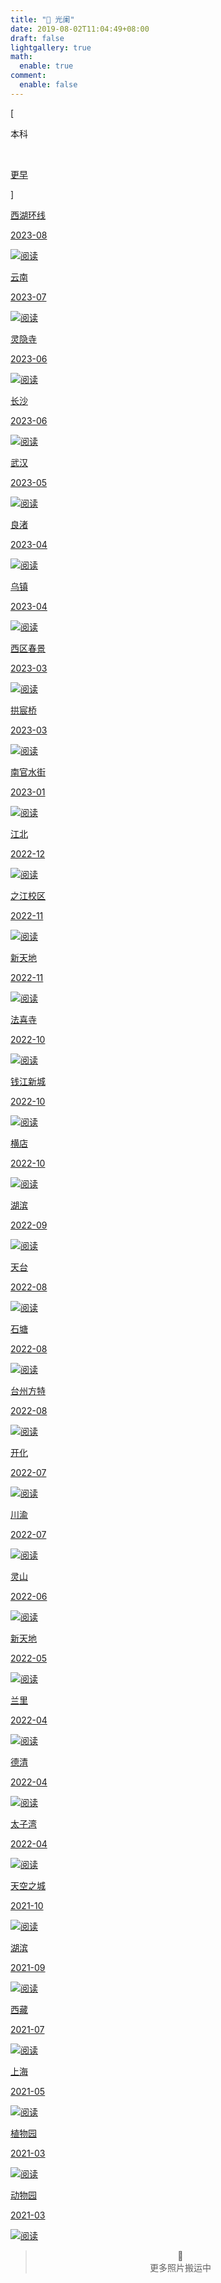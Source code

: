 ```yaml
---
title: "📸 光阑"
date: 2019-08-02T11:04:49+08:00
draft: false
lightgallery: true
math:
  enable: true
comment:
  enable: false
---
```


<div class="nav-tab">
  <p class="bord">[</p>
  <p class="now">本科</p>&nbsp;
  <a href="../photo-earler"><p class="not">更早</p></a>
  <p class="bord">]</p>
</div>

<div class="subpage-box">
  <div class="subpage-box-cover">
    <a href="" data-pjax-state="">
      <p class="image-caption">西湖环线</p>
      <p class="image-description">2023-08</p>
      <img alt="阅读" data-src="" src="https://z1.ax1x.com/2023/11/08/pi1avCR.jpg" data-loaded="true">
    </a>
  </div>
  <div class="subpage-box-cover">
    <a href="" data-pjax-state="">
      <p class="image-caption">云南</p>
      <p class="image-description">2023-07</p>
      <img alt="阅读" data-src="" src="https://z1.ax1x.com/2023/11/07/pi1MON8.jpg" data-loaded="true">
    </a>
  </div>
  <div class="subpage-box-cover">
    <a href="" data-pjax-state="">
      <p class="image-caption">灵隐寺</p>
      <p class="image-description">2023-06</p>
      <img alt="阅读" data-src="" src="https://z1.ax1x.com/2023/11/08/pi1aLE4.jpg" data-loaded="true">
    </a>
  </div>
  <div class="subpage-box-cover">
    <a href="./changsha" data-pjax-state="">
      <p class="image-caption">长沙</p>
      <p class="image-description">2023-06</p>
      <img alt="阅读" data-src="" src="https://z1.ax1x.com/2023/10/29/pie5xDx.jpg" data-loaded="true">
    </a>
  </div>
  <div class="subpage-box-cover">
    <a href="./wuhan" data-pjax-state="">
      <p class="image-caption">武汉</p>
      <p class="image-description">2023-05</p>
      <img alt="阅读" data-src="" src="https://z1.ax1x.com/2023/11/07/pi1Mzcj.jpg" data-loaded="true">
    </a>
  </div>
  <div class="subpage-box-cover">
    <a href="" data-pjax-state="">
      <p class="image-caption">良渚</p>
      <p class="image-description">2023-04</p>
      <img alt="阅读" data-src="" src="https://z1.ax1x.com/2023/11/08/pi1abbF.jpg" data-loaded="true">
    </a>
  </div>
  <div class="subpage-box-cover">
    <a href="" data-pjax-state="">
      <p class="image-caption">乌镇</p>
      <p class="image-description">2023-04</p>
      <img alt="阅读" data-src="" src="https://z1.ax1x.com/2023/11/07/pi1Mx3Q.jpg" data-loaded="true">
    </a>
  </div>
  <div class="subpage-box-cover">
    <a href="./23-spring" data-pjax-state="">
      <p class="image-caption">西区春景</p>
      <p class="image-description">2023-03</p>
      <img alt="阅读" data-src="" src="https://z1.ax1x.com/2023/11/07/pi1MX4S.jpg" data-loaded="true">
    </a>
  </div>
  <div class="subpage-box-cover">
    <a href="" data-pjax-state="">
      <p class="image-caption">拱宸桥</p>
      <p class="image-description">2023-03</p>
      <img alt="阅读" data-src="" src="https://z1.ax1x.com/2023/11/07/pi1MbHP.jpg" data-loaded="true">
    </a>
  </div>
  <div class="subpage-box-cover">
    <a href="" data-pjax-state="">
      <p class="image-caption">南官水街</p>
      <p class="image-description">2023-01</p>
      <img alt="阅读" data-src="" src="https://z1.ax1x.com/2023/11/07/pi1MLAf.jpg" data-loaded="true">
    </a>
  </div>
  <div class="subpage-box-cover">
    <a href="" data-pjax-state="">
      <p class="image-caption">江北</p>
      <p class="image-description">2022-12</p>
      <img alt="阅读" data-src="" src="https://z1.ax1x.com/2023/11/10/pi3jbkV.jpg" data-loaded="true">
    </a>
  </div>
  <div class="subpage-box-cover">
    <a href="" data-pjax-state="">
      <p class="image-caption">之江校区</p>
      <p class="image-description">2022-11</p>
      <img alt="阅读" data-src="" src="https://z1.ax1x.com/2023/11/07/pi1M7nI.jpg" data-loaded="true">
    </a>
  </div>
  <div class="subpage-box-cover">
    <a href="" data-pjax-state="">
      <p class="image-caption">新天地</p>
      <p class="image-description">2022-11</p>
      <img alt="阅读" data-src="" src="https://z1.ax1x.com/2023/11/08/pi1aOUJ.jpg" data-loaded="true">
    </a>
  </div>
  <div class="subpage-box-cover">
    <a href="" data-pjax-state="">
      <p class="image-caption">法喜寺</p>
      <p class="image-description">2022-10</p>
      <img alt="阅读" data-src="" src="https://z1.ax1x.com/2023/11/07/pi1MHBt.jpg" data-loaded="true">
    </a>
  </div>
  <div class="subpage-box-cover">
    <a href="" data-pjax-state="">
      <p class="image-caption">钱江新城</p>
      <p class="image-description">2022-10</p>
      <img alt="阅读" data-src="" src="https://z1.ax1x.com/2023/11/08/pi1a7uT.jpg" data-loaded="true">
    </a>
  </div>
  <div class="subpage-box-cover">
    <a href="" data-pjax-state="">
      <p class="image-caption">横店</p>
      <p class="image-description">2022-10</p>
      <img alt="阅读" data-src="" src="https://z1.ax1x.com/2023/11/08/pi1aHDU.jpg" data-loaded="true">
    </a>
  </div>
  <div class="subpage-box-cover">
    <a href="" data-pjax-state="">
      <p class="image-caption">湖滨</p>
      <p class="image-description">2022-09</p>
      <img alt="阅读" data-src="" src="https://z1.ax1x.com/2023/11/08/pi1aIg0.jpg" data-loaded="true">
    </a>
  </div>
  <div class="subpage-box-cover">
    <a href="" data-pjax-state="">
      <p class="image-caption">天台</p>
      <p class="image-description">2022-08</p>
      <img alt="阅读" data-src="" src="https://z1.ax1x.com/2023/11/08/pi1aX59.jpg" data-loaded="true">
    </a>
  </div>
  <div class="subpage-box-cover">
    <a href="" data-pjax-state="">
      <p class="image-caption">石塘</p>
      <p class="image-description">2022-08</p>
      <img alt="阅读" data-src="" src="https://z1.ax1x.com/2023/11/08/pi1sYRJ.jpg" data-loaded="true">
    </a>
  </div>
  <div class="subpage-box-cover">
    <a href="" data-pjax-state="">
      <p class="image-caption">台州方特</p>
      <p class="image-description">2022-08</p>
      <img alt="阅读" data-src="" src="https://z1.ax1x.com/2023/11/08/pi1sas1.jpg" data-loaded="true">
    </a>
  </div>
  <div class="subpage-box-cover">
    <a href="" data-pjax-state="">
      <p class="image-caption">开化</p>
      <p class="image-description">2022-07</p>
      <img alt="阅读" data-src="" src="https://z1.ax1x.com/2023/11/08/pi1sUMR.jpg" data-loaded="true">
    </a>
  </div>
  <div class="subpage-box-cover">
    <a href="" data-pjax-state="">
      <p class="image-caption">川渝</p>
      <p class="image-description">2022-07</p>
      <img alt="阅读" data-src="" src="https://z1.ax1x.com/2023/11/08/pi1s3IU.jpg" data-loaded="true">
    </a>
  </div>
  <div class="subpage-box-cover">
    <a href="" data-pjax-state="">
      <p class="image-caption">灵山</p>
      <p class="image-description">2022-06</p>
      <img alt="阅读" data-src="" src="https://z1.ax1x.com/2023/11/08/pi1slZV.jpg" data-loaded="true">
    </a>
  </div>
  <div class="subpage-box-cover">
    <a href="" data-pjax-state="">
      <p class="image-caption">新天地</p>
      <p class="image-description">2022-05</p>
      <img alt="阅读" data-src="" src="https://z1.ax1x.com/2023/11/08/pi1s1aT.jpg" data-loaded="true">
    </a>
  </div>
  <div class="subpage-box-cover">
    <a href="" data-pjax-state="">
      <p class="image-caption">兰里</p>
      <p class="image-description">2022-04</p>
      <img alt="阅读" data-src="" src="https://z1.ax1x.com/2023/11/08/pi1sJG4.jpg" data-loaded="true">
    </a>
  </div>
  <div class="subpage-box-cover">
    <a href="" data-pjax-state="">
      <p class="image-caption">德清</p>
      <p class="image-description">2022-04</p>
      <img alt="阅读" data-src="" src="https://z1.ax1x.com/2023/11/08/pi1sGiF.jpg" data-loaded="true">
    </a>
  </div>
  <div class="subpage-box-cover">
    <a href="" data-pjax-state="">
      <p class="image-caption">太子湾</p>
      <p class="image-description">2022-04</p>
      <img alt="阅读" data-src="" src="https://z1.ax1x.com/2023/11/08/pi1T5GR.jpg" data-loaded="true">
    </a>
  </div>
  <div class="subpage-box-cover">
    <a href="" data-pjax-state="">
      <p class="image-caption">天空之城</p>
      <p class="image-description">2021-10</p>
      <img alt="阅读" data-src="" src="https://z1.ax1x.com/2023/11/08/pi1TWa4.jpg" data-loaded="true">
    </a>
  </div>
  <div class="subpage-box-cover">
    <a href="" data-pjax-state="">
      <p class="image-caption">湖滨</p>
      <p class="image-description">2021-09</p>
      <img alt="阅读" data-src="" src="https://z1.ax1x.com/2023/11/08/pi1TRZF.jpg" data-loaded="true">
    </a>
  </div>
  <div class="subpage-box-cover">
    <a href="" data-pjax-state="">
      <p class="image-caption">西藏</p>
      <p class="image-description">2021-07</p>
      <img alt="阅读" data-src="" src="https://z1.ax1x.com/2023/11/08/pi1TfIJ.jpg" data-loaded="true">
    </a>
  </div>
  <div class="subpage-box-cover">
    <a href="" data-pjax-state="">
      <p class="image-caption">上海</p>
      <p class="image-description">2021-05</p>
      <img alt="阅读" data-src="" src="https://z1.ax1x.com/2023/11/08/pi1T4i9.jpg" data-loaded="true">
    </a>
  </div>
  <div class="subpage-box-cover">
    <a href="" data-pjax-state="">
      <p class="image-caption">植物园</p>
      <p class="image-description">2021-03</p>
      <img alt="阅读" data-src="" src="https://z1.ax1x.com/2023/11/08/pi1Toxx.jpg" data-loaded="true">
    </a>
  </div>
  <div class="subpage-box-cover">
    <a href="" data-pjax-state="">
      <p class="image-caption">动物园</p>
      <p class="image-description">2021-03</p>
      <img alt="阅读" data-src="" src="https://z1.ax1x.com/2023/11/08/pi1TIR1.jpg" data-loaded="true">
    </a>
  </div>
</div>

> <center>🔐<br>更多照片搬运中</center>